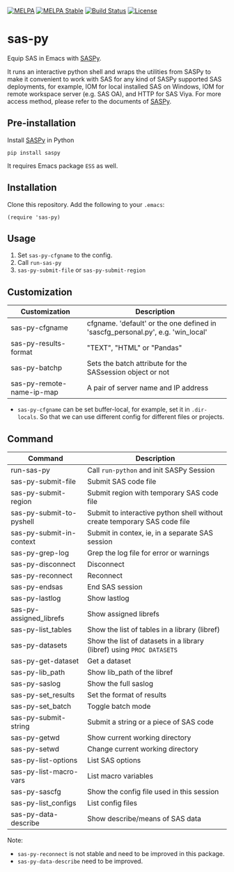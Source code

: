 [![MELPA](https://melpa.org/packages/sas-py-badge.svg)](https://melpa.org/#/sas-py)
[![MELPA Stable](https://stable.melpa.org/packages/sas-py-badge.svg)](https://stable.melpa.org/#/sas-py)
[![Build Status](https://github.com/ShuguangSun/sas-py/workflows/CI/badge.svg)](https://github.com/ShuguangSun/sas-py/actions)
[![License](http://img.shields.io/:license-gpl3-blue.svg)](http://www.gnu.org/licenses/gpl-3.0.html)


# sas-py

Equip SAS in Emacs with [SASPy](https://github.com/sassoftware/saspy).

It runs an interactive python shell and wraps the utilities from SASPy to make
it convenient to work with SAS for any kind of SASPy supported SAS deployments,
for example, IOM for local installed SAS on Windows, IOM for remote workspace
server (e.g. SAS OA), and HTTP for SAS Viya. For more access method, please
refer to the documents of
[SASPy](https://sassoftware.github.io/saspy/configuration.html#choosing-an-access-method).



## Pre-installation

Install [SASPy](https://github.com/sassoftware/saspy) in Python

```
pip install saspy
```

It requires Emacs package `ESS` as well.

## Installation

Clone this repository. Add the following to your `.emacs`:

``` elisp
(require 'sas-py)
```

## Usage

1. Set `sas-py-cfgname` to the config.
2. Call `run-sas-py`
3. `sas-py-submit-file` or `sas-py-submit-region`


## Customization

| Customization             | Description                                                                     |
|---------------------------|---------------------------------------------------------------------------------|
| sas-py-cfgname            | cfgname. 'default' or the one defined in 'sascfg_personal.py', e.g. 'win_local' |
| sas-py-results-format     | "TEXT", "HTML" or "Pandas"                                                      |
| sas-py-batchp             | Sets the batch attribute for the SASsession object or not                       |
| sas-py-remote-name-ip-map | A pair of server name and IP address                                            |

- `sas-py-cfgname` can be set buffer-local, for example, set it in `.dir-locals`. So that we can use different config for different files or projects.


## Command

| Command                  | Description                                                               |
|--------------------------|---------------------------------------------------------------------------|
| run-sas-py               | Call `run-python` and init SASPy Session                                  |
| sas-py-submit-file       | Submit SAS code file                                                      |
| sas-py-submit-region     | Submit region with temporary SAS code file                                |
| sas-py-submit-to-pyshell | Submit to interactive python shell without create temporary SAS code file |
| sas-py-submit-in-context | Submit in contex, ie, in a separate SAS session                           |
| sas-py-grep-log          | Grep the log file for error or warnings                                   |
| sas-py-disconnect        | Disconnect                                                                |
| sas-py-reconnect         | Reconnect                                                                 |
| sas-py-endsas            | End SAS session                                                           |
| sas-py-lastlog           | Show lastlog                                                              |
| sas-py-assigned_librefs  | Show assigned librefs                                                     |
| sas-py-list_tables       | Show the list of tables in a library (libref)                             |
| sas-py-datasets          | Show the list of datasets in a library (libref) using `PROC DATASETS`     |
| sas-py-get-dataset       | Get a dataset                                                             |
| sas-py-lib_path          | Show lib_path of the libref                                               |
| sas-py-saslog            | Show the full saslog                                                      |
| sas-py-set_results       | Set the format of results                                                 |
| sas-py-set_batch         | Toggle batch mode                                                         |
| sas-py-submit-string     | Submit a string or a piece of SAS code                                    |
| sas-py-getwd             | Show current working directory                                            |
| sas-py-setwd             | Change current working directory                                          |
| sas-py-list-options      | List SAS options                                                          |
| sas-py-list-macro-vars   | List macro variables                                                      |
| sas-py-sascfg            | Show the config file used in this session                                 |
| sas-py-list_configs      | List config files                                                         |
| sas-py-data-describe     | Show describe/means of SAS data                                           |


Note:
- `sas-py-reconnect` is not stable and need to be improved in this package.
- `sas-py-data-describe` need to be improved.
